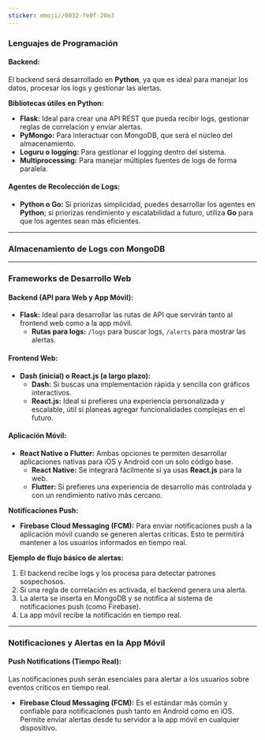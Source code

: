 ```yaml
---
sticker: emoji//0032-fe0f-20e3
---
```

### **Lenguajes de Programación**

#### **Backend:**

El backend será desarrollado en **Python**, ya que es ideal para manejar los datos, procesar los logs y gestionar las alertas.

**Bibliotecas útiles en Python:**

- **Flask:** Ideal para crear una API REST que pueda recibir logs, gestionar reglas de correlación y enviar alertas.
- **PyMongo:** Para interactuar con MongoDB, que será el núcleo del almacenamiento.
- **Loguru o logging:** Para gestionar el logging dentro del sistema.
- **Multiprocessing:** Para manejar múltiples fuentes de logs de forma paralela.

#### **Agentes de Recolección de Logs:**

- **Python o Go:** Si priorizas simplicidad, puedes desarrollar los agentes en **Python**; si priorizas rendimiento y escalabilidad a futuro, utiliza **Go** para que los agentes sean más eficientes.


---

### **Almacenamiento de Logs con MongoDB**


---

### **Frameworks de Desarrollo Web**

#### **Backend (API para Web y App Móvil):**

- **Flask:** Ideal para desarrollar las rutas de API que servirán tanto al frontend web como a la app móvil.
    - **Rutas para logs:** `/logs` para buscar logs, `/alerts` para mostrar las alertas.

#### **Frontend Web:**

- **Dash (inicial) o React.js (a largo plazo):**
    - **Dash:** Si buscas una implementación rápida y sencilla con gráficos interactivos.
    - **React.js:** Ideal si prefieres una experiencia personalizada y escalable, útil si planeas agregar funcionalidades complejas en el futuro.

#### **Aplicación Móvil:**

- **React Native o Flutter:** Ambas opciones te permiten desarrollar aplicaciones nativas para iOS y Android con un solo código base.
    - **React Native:** Se integrará fácilmente si ya usas **React.js** para la web.
    - **Flutter:** Si prefieres una experiencia de desarrollo más controlada y con un rendimiento nativo más cercano.

**Notificaciones Push:**

- **Firebase Cloud Messaging (FCM):** Para enviar notificaciones push a la aplicación móvil cuando se generen alertas críticas. Esto te permitirá mantener a los usuarios informados en tiempo real.

**Ejemplo de flujo básico de alertas:**

1. El backend recibe logs y los procesa para detectar patrones sospechosos.
2. Si una regla de correlación es activada, el backend genera una alerta.
3. La alerta se inserta en MongoDB y se notifica al sistema de notificaciones push (como Firebase).
4. La app móvil recibe la notificación en tiempo real.


---

### **Notificaciones y Alertas en la App Móvil**

#### **Push Notifications (Tiempo Real):**

Las notificaciones push serán esenciales para alertar a los usuarios sobre eventos críticos en tiempo real.

- **Firebase Cloud Messaging (FCM):** Es el estándar más común y confiable para notificaciones push tanto en Android como en iOS. Permite enviar alertas desde tu servidor a la app móvil en cualquier dispositivo.

